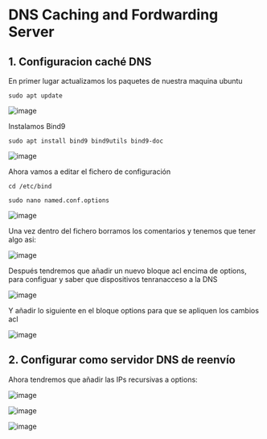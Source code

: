 # DNS Caching and Fordwarding Server

## 1. Configuracion caché DNS

En primer lugar actualizamos los paquetes de nuestra maquina ubuntu
```
sudo apt update
```
![image](https://github.com/user-attachments/assets/8e2ffd44-781c-42c4-b9cd-8c9a30f419f3)

Instalamos Bind9
```
sudo apt install bind9 bind9utils bind9-doc
```
![image](https://github.com/user-attachments/assets/8d0b89ab-4339-4cd4-96d2-c02808859b82)

Ahora vamos a editar el fichero de configuración
```
cd /etc/bind
```

```
sudo nano named.conf.options
```

![image](https://github.com/user-attachments/assets/910a1266-b6f1-4959-9ed9-a02c2907b4a0)

Una vez dentro del fichero borramos los comentarios y tenemos que tener algo asi:

![image](https://github.com/user-attachments/assets/1128327d-e96d-4bb3-b654-edcc09325e03)

Después tendremos que añadir un nuevo bloque acl encima de options, para configuar y saber que dispositivos tenranacceso a la DNS

![image](https://github.com/user-attachments/assets/4c89b6fd-7877-4f4e-a6ed-945c87bdd7fe)


Y añadir lo siguiente en el bloque options para que se apliquen los cambios acl

![image](https://github.com/user-attachments/assets/ae532eb2-f71c-46de-8b83-556a54ce5d53)

## 2. Configurar como servidor DNS de reenvío

Ahora tendremos que añadir las IPs recursivas a options:

![image](https://github.com/user-attachments/assets/191468c0-ffcb-4c2f-8f62-c740c16787b5)

![image](https://github.com/user-attachments/assets/74c42527-611b-4368-aa07-f384180bbb24)

![image](https://github.com/user-attachments/assets/1f876792-225c-4471-9566-19320c2eb721)









